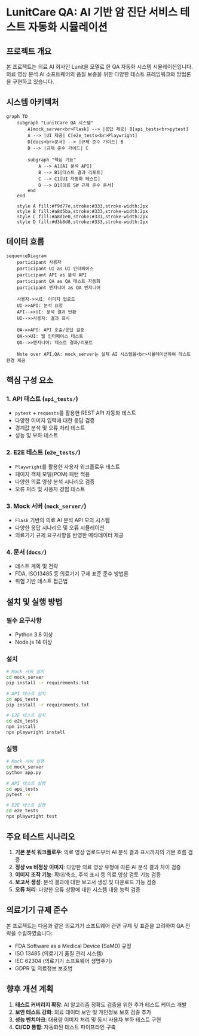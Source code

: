# LunitCare QA: AI 기반 암 진단 서비스 테스트 자동화 시뮬레이션

## 프로젝트 개요
본 프로젝트는 의료 AI 회사인 Lunit을 모델로 한 QA 자동화 시스템 시뮬레이션입니다. 의료 영상 분석 AI 소프트웨어의 품질 보증을 위한 다양한 테스트 프레임워크와 방법론을 구현하고 있습니다.

## 시스템 아키텍처

```mermaid
graph TD
    subgraph "LunitCare QA 시스템"
        A[mock_server<br>Flask] --> |응답 제공| B[api_tests<br>pytest]
        A --> |UI 제공| C[e2e_tests<br>Playwright]
        D[docs<br>문서] --> |규제 준수 가이드| B
        D --> |규제 준수 가이드| C
        
        subgraph "핵심 기능"
            A --> A1[AI 분석 API]
            B --> B1[테스트 결과 리포트]
            C --> C1[UI 자동화 테스트]
            D --> D1[의료 SW 규제 준수 문서]
        end
    end
    
    style A fill:#f9d77e,stroke:#333,stroke-width:2px
    style B fill:#a8d5ba,stroke:#333,stroke-width:2px
    style C fill:#a8d1e0,stroke:#333,stroke-width:2px
    style D fill:#d3b8d8,stroke:#333,stroke-width:2px
```

## 데이터 흐름

```mermaid
sequenceDiagram
    participant 사용자
    participant UI as UI 인터페이스
    participant API as 분석 API
    participant QA as QA 테스트 자동화
    participant 엔지니어 as QA 엔지니어
    
    사용자->>UI: 이미지 업로드
    UI->>API: 분석 요청
    API-->>UI: 분석 결과 반환
    UI-->>사용자: 결과 표시
    
    QA->>API: API 호출/응답 검증
    QA->>UI: 웹 인터페이스 테스트
    QA-->>엔지니어: 테스트 결과/리포트
    
    Note over API,QA: mock_server는 실제 AI 시스템을<br>시뮬레이션하여 테스트 환경 제공
```

## 핵심 구성 요소

### 1. API 테스트 (`api_tests/`)
- `pytest` + `requests`를 활용한 REST API 자동화 테스트
- 다양한 이미지 입력에 대한 응답 검증
- 경계값 분석 및 오류 처리 테스트
- 성능 및 부하 테스트

### 2. E2E 테스트 (`e2e_tests/`)
- `Playwright`를 활용한 사용자 워크플로우 테스트
- 페이지 객체 모델(POM) 패턴 적용
- 다양한 의료 영상 분석 시나리오 검증
- 오류 처리 및 사용자 경험 테스트

### 3. Mock 서버 (`mock_server/`)
- `Flask` 기반의 의료 AI 분석 API 모의 시스템
- 다양한 응답 시나리오 및 오류 시뮬레이션
- 의료기기 규제 요구사항을 반영한 메타데이터 제공

### 4. 문서 (`docs/`)
- 테스트 계획 및 전략
- FDA, ISO13485 등 의료기기 규제 표준 준수 방법론
- 위험 기반 테스트 접근법

## 설치 및 실행 방법

### 필수 요구사항
- Python 3.8 이상
- Node.js 14 이상

### 설치
```bash
# Mock 서버 설치
cd mock_server
pip install -r requirements.txt

# API 테스트 설치
cd api_tests
pip install -r requirements.txt

# E2E 테스트 설치
cd e2e_tests
npm install
npx playwright install
```

### 실행
```bash
# Mock 서버 실행
cd mock_server
python app.py

# API 테스트 실행
cd api_tests
pytest -v

# E2E 테스트 실행
cd e2e_tests
npx playwright test
```

## 주요 테스트 시나리오

1. **기본 분석 워크플로우**: 의료 영상 업로드부터 AI 분석 결과 표시까지의 기본 흐름 검증
2. **정상 vs 비정상 이미지**: 다양한 의료 영상 유형에 따른 AI 분석 결과 차이 검증
3. **이미지 조작 기능**: 확대/축소, 주석 표시 등 의료 영상 검토 기능 검증
4. **보고서 생성**: 분석 결과에 대한 보고서 생성 및 다운로드 기능 검증
5. **오류 처리**: 다양한 오류 상황에 대한 시스템 대응 능력 검증

## 의료기기 규제 준수
본 프로젝트는 다음과 같은 의료기기 소프트웨어 관련 규제 및 표준을 고려하여 QA 전략을 수립하였습니다:

- FDA Software as a Medical Device (SaMD) 규정
- ISO 13485 (의료기기 품질 관리 시스템)
- IEC 62304 (의료기기 소프트웨어 생명주기)
- GDPR 및 의료정보 보호법

## 향후 개선 계획

1. **테스트 커버리지 확장**: AI 알고리즘 정확도 검증을 위한 추가 테스트 케이스 개발
2. **보안 테스트 강화**: 의료 데이터 보안 및 개인정보 보호 검증 추가
3. **성능 벤치마크**: 대용량 이미지 처리 및 동시 사용자 부하 테스트 구현
4. **CI/CD 통합**: 자동화된 테스트 파이프라인 구축

